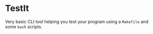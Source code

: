 TestIt
======

Very basic CLI tool helping you test your program using a `Makefile` and some `bash` scripts.